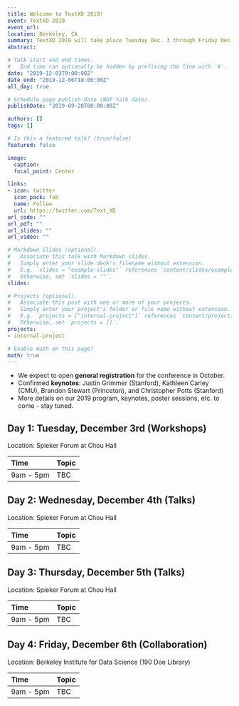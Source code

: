 ```yaml
---
title: Welcome to TextXD 2019!
event: TextXD 2019
event_url:
location: Berkeley, CA
summary: TextXD 2019 will take place Tuesday Dec. 3 through Friday Dec. 6 on the U.C. Berkeley campus. 
abstract:

# Talk start and end times.
#   End time can optionally be hidden by prefixing the line with `#`.
date: "2019-12-03T9:00:00Z"
date_end: "2019-12-06T18:00:00Z"
all_day: true

# Schedule page publish date (NOT talk date).
publishDate: "2019-09-28T00:00:00Z"

authors: []
tags: []

# Is this a featured talk? (true/false)
featured: false

image:
  caption:
  focal_point: Center

links:
- icon: twitter
  icon_pack: fab
  name: Follow
  url: https://twitter.com/Text_XD
url_code: ""
url_pdf: ""
url_slides: ""
url_video: ""

# Markdown Slides (optional).
#   Associate this talk with Markdown slides.
#   Simply enter your slide deck's filename without extension.
#   E.g. `slides = "example-slides"` references `content/slides/example-slides.md`.
#   Otherwise, set `slides = ""`.
slides:

# Projects (optional).
#   Associate this post with one or more of your projects.
#   Simply enter your project's folder or file name without extension.
#   E.g. `projects = ["internal-project"]` references `content/project/deep-learning/index.md`.
#   Otherwise, set `projects = []`.
projects:
- internal-project

# Enable math on this page?
math: true
---
```


* We expect to open **general registration** for the conference in October.
* Confirmed **keynotes**: Justin Grimmer (Stanford), Kathleen Carley (CMU), Brandon Stewart (Princeton), and Christopher Potts (Stanford)
* More details on our 2019 program, keynotes, poster sessions, etc. to come - stay tuned.

## Day 1: Tuesday, December 3rd (Workshops)

Location: Spieker Forum at Chou Hall

| Time      | Topic  |
|:----------|:-------|
|9am - 5pm  | TBC |

## Day 2: Wednesday, December 4th (Talks)

Location: Spieker Forum at Chou Hall

| Time      | Topic  |
|:----------|:-------|
|9am - 5pm  | TBC |

## Day 3: Thursday, December 5th (Talks)

Location: Spieker Forum at Chou Hall

| Time      | Topic  |
|:----------|:-------|
|9am - 5pm  | TBC |

## Day 4: Friday, December 6th (Collaboration)

Location: Berkeley Institute for Data Science (190 Doe Library)

| Time      | Topic  |
|:----------|:-------|
|9am - 5pm  | TBC |


